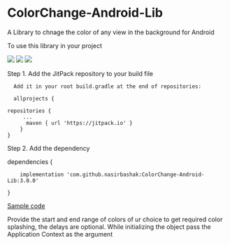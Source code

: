 # ColorChange-Android-Lib
A Library to chnage the color of any view in the background for Android

To use this library in your project

<img src="https://github.com/nasirbashak/ColorChange-Android-Lib/blob/master/Screenshots/2dzx9y.gif"/>

<img src="https://github.com/nasirbashak/ColorChange-Android-Lib/blob/master/Screenshots/2dzxr4.gif"/>

<img src="https://github.com/nasirbashak/ColorChange-Android-Lib/blob/master/Screenshots/2dzxcf.gif"/>

Step 1. Add the JitPack repository to your build file

      Add it in your root build.gradle at the end of repositories:
      
      allprojects {
	
	repositories {
	     ...
 	      maven { url 'https://jitpack.io' }
		}
	}
  
Step 2. Add the dependency 
  
  dependencies {
  
		implementation 'com.github.nasirbashak:ColorChange-Android-Lib:3.0.0'

	}

<a href="https://github.com/nasirbashak/ColorChange-Android-Lib/blob/master/app/src/main/java/com/nasirbashak007gmail/colorchange/MainActivity.java">Sample code</a>

Provide the start and end range of colors of ur choice to get required color splashing,
the delays are optional. While initializing the object pass the Application Context as the argument
